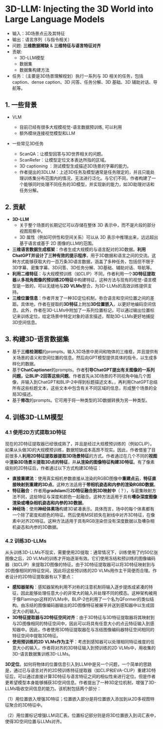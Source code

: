 # 3D-LLM: Injecting the 3D World into Large Language Models

- 输入：3D场景点云及其特征
- 输出：语言序列（与指令相关）
- 问题: **三维数据稀缺** & **三维特征与语言特征对齐**
- 贡献: 
	- 3D-LLM模型
	- 数据集
	- 数据集构建方法
- 任务：（主要是3D场景理解规划）执行一系列与 3D 相关的任务，包括caption、dense caption、3D 问答、任务分解、3D 基础、3D 辅助对话、导航等。
## 1. 一些背景

- VLM
	- 目前已经有很多大规模视觉-语言数据预训练, 可以利用
	- 额外模块连接视觉模型和LLM
 
- 一些常见3D任务
	- ScanQA：让模型回答与3D世界相关的问题。
	- ScanRefer：让模型定位文本表达所指的区域。
	- 3D captioning ：测试模型生成描述3D场景的字幕的能力。
	- 作者提出的3DLLM：上述3D任务及模型通常是任务限定的，并且只能处理训练集分布范围内的情况，无法进行泛化。与它们不同，作者构建了一个能够同时处理不同任务的3D模型，并实现新的能力，如3D助理对话和任务分解。

## 2. 贡献

- **3D-LLM**
	- 关于整个场景的长期记忆可以存储在整体 3D 表示中，而不是片段的部分视图观察中。
	- 3D 属性（例如可供性和空间关系）可以从 3D 表示中推理出来，远远超出基于语言或基于 2D 图像的LLM的范围。
- **三维语言数据生成框架**：作者生成大规模的与语言配对的3D数据。**利用ChatGPT并设计了三种有效的提示程序**，用于3D数据和语言之间的交流。这种方式能够获取大约一百万条3D语言数据，涵盖了多种任务，包括但不限于3D字幕、密集字幕、3D问答、3D任务分解、3D基础、辅助对话、导航等。
- **利用二维特征**：与大规模预训练（如CLIP）不同，作者利用一个**3D特征提取器**从**多视角图像的预训练2D特征**中构建特征，这种方法与现有的视觉-语言模型是一致的，可以无缝地与**2D VLMs**整合，为3D-LLMs的高效训练提供支持。
- **三维位置信息**：作者开发了一种3D定位机制，弥合语言和空间位置之间的差距。具体地，作者在提取的**3D特征**上附加**3D位置嵌入**，以更好地编码空间信息。此外，作者在3D-LLMs中附加了一系列位置标记，可以通过输出位置标记来训练定位，给定场景中特定对象的语言描述，帮助3D-LLMs更好地捕捉3D空间信息。

## 3. 构建3D-语言数据集

- 基于**三维检测框**的prompts。输入3D场景中房间和物体的三维框，并且提供有关场景的语义和空间位置的信息。然后向GPT模型提供具体的指令，以生成多样化的数据。
- 基于**ChatCaptioner**的prompts。作者**引导ChatGPT提出有关图像的一系列问题，让BLIP-2回答这些问题**。作者首先从3D场景的不同视角中抽几个图像，并输入到ChatGPT和BLIP-2中得到标题描述文本。，再利用ChatGPT总结所有这些标题文本，这些文本中包含有关不同区域的信息，形成整个场景的全局3D描述。
- 基于**修改**的prompts。它可用于将一种类型的3D数据转换为另一种类型。

## 4. 训练3D-LLM模型

### 4.1 使用2D方式提取3D特征
现在的2D特征提取器已经很成熟了，并且是经过大规模预训练的（例如CLIP）。如果从头做3D的大规模预训练，数据短缺成本高昂不现实。因此，作者借鉴了目前很多人**利用2D特征提取器提取3D场景特征**的方式。作者通过在几个不同的**视图**中**渲染3D场景**来**提取3D点的特征**，并**从渲染的图像特征构建3D特征**。有了像素级别的2D特征后，作者通过以下方式构建3D特征：

- **直接重建法**：使用真实相机参数直接从渲染的RGBD图像中**重建点云**，**特征直接映射到重建的3D点**。这种方法适用于**带相机姿态和内参的渲染RGBD数据**。
- **特征融合**：作者用**gradslam**将**2D特征融合到3D映射中**（？），与密集映射方法不同，这些特征与深度和颜色一起融合。这种方法适用于具有**嘈杂深度图像渲染或嘈杂相机姿态和内参的3D数据**。
- **神经场**：使用**神经体素场**构建3D紧凑表示。具体而言，场中的每个体素都有一个除了密度和颜色的特征。然后使用MSE损失在射线中对齐3D特征，在像素中对齐2D特征。这种方法适用于具有RGB渲染但没有深度数据以及嘈杂相机姿态和内参的3D数据。

### 4.2 训练3D-LLMs

从头训练3D-LLMs不现实，需要使用2D提取：通常情况下，训练使用了约50亿张图像之后，2D VLMs的训练才开始逐渐有效。它们使用冻结和预训练的图像编码器（如CLIP）来提取2D图像的特征。由于3D特征提取器可以将3D特征映射到与2D图像相同的特征空间，因此将这些预训练的2D VLMs用作主干简便而合理。作者设计的2D特征提取器有以下要点：

- **感知器架构**：感知器架构利用不对称的注意机制将输入逐步提炼成紧凑的特征，因此能够处理任意大小的非常大的输入并处理不同的模态。这种架构被用于像Flamingo这样的VLMs中。BLIP-2也利用了一个名为QFormer的类似结构。由冻结的图像编码器输出的2D图像特征被展平并送到感知器中以生成固定大小的输入。
- **3D特征提取器与2D特征空间对齐**：由于3D特征与3D特征提取器将其映射到与2D图像相同的特征空间中，因此可以将具有任意大小的点云特征输入到感知器中。因此，作者使用3D特征提取器在与冻结图像编码器特征空间相同的特征空间中提取3D特征。
- **使用预训练的2D VLMs作为主干**：考虑到感知器可以处理相同特征维度的任意大小的输入，作者将对齐的3D特征输入到预训练的2D VLMs中，用收集的3D-语言数据集训练3D-LLMs。

**3D定位**。如何将物体的位置信息引入到LLM中是另一个问题，一个简单的思路是，通过已与语言对齐的2D预训练特征提取器（如CLIP和EVA-CLIP）重建3D特征后，可以通过直接计算3D特征与语言特征之间的相似性来进行定位。但是作者更希望模型本身能够捕获3D空间信息。作者提出了一种3D定位机制，增强了3D-LLMs吸收空间信息的能力。该机制包括两个部分：

（1）用位置嵌入增强3D特征；位置嵌入部分是将位置嵌入添加到从2D多视图特征聚合的3D特征中。

（2）用位置标记增强LLM词汇表。位置标记部分则是将3D位置嵌入到词汇表中，使得3D空间位置与LLMs对齐。







